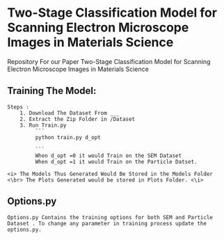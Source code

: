# Two-Stage Classification Model for Scanning Electron Microscope Images in Materials Science
 Repository For our Paper Two-Stage Classification Model for Scanning Electron Microscope Images in Materials Science
 
 ## Training The Model:
    Steps :
        1. Download The Dataset From ___
        2. Extract the Zip Folder in /Dataset
        3. Run Train.py
             ```
             python train.py d_opt
             
             ```
             When d_opt =0 it would Train on the SEM Dataset
             When d_opt =1 it would Train on the Particle Datset.
    
    <i> The Models Thus Generated Would Be Stored in the Models Folder <\br> The Plots Generated would be stored in Plots Folder. <\i>
 ## Options.py
    Options.py Contains the training options for both SEM and Particle Dataset . To change any parameter in training process update the options.py.
 
